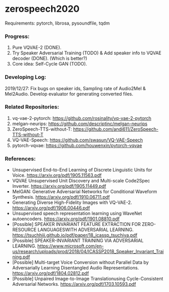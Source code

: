# zerospeech2020

Requirements: pytorch, librosa, pysoundfile, tqdm
  
### Progress:
1. Pure VQVAE-2 (DONE).
2. Try Speaker Adversarial Training (TODO) & Add speaker info to VQVAE decoder (DONE). (Which is better?)
3. Core idea: Self-Cycle GAN (TODO).

### Developing Log:
2019/12/27: Fix bugs on speaker ids, Sampling rate of Audio2Mel & Mel2Audio. Develop evaluator for generating converted files.  

### Related Repositories:
1. vq-vae-2-pytorch: https://github.com/rosinality/vq-vae-2-pytorch  
2. melgan-neurips: https://github.com/descriptinc/melgan-neurips  
3. ZeroSpeech-TTS-without-T: https://github.com/andi611/ZeroSpeech-TTS-without-T  
4. VQ-VAE-Speech: https://github.com/swasun/VQ-VAE-Speech  
5. pytorch-vqvae: https://github.com/houwenxin/pytorch-vqvae  

### References:
+ Unsupervised End-to-End Learning of Discrete Linguistic Units for Voice. https://arxiv.org/pdf/1905.11563.pdf  
+ VQVAE Unsupervised Unit Discovery and Multi-scale Code2Spec Inverter. https://arxiv.org/pdf/1905.11449.pdf  
+ MelGAN: Generative Adversarial Networks for Conditional Waveform Synthesis. https://arxiv.org/pdf/1910.06711.pdf  
+ Generating Diverse High-Fidelity Images with VQ-VAE-2. https://arxiv.org/pdf/1906.00446.pdf  
+ Unsupervised speech representation learning using WaveNet autoencoders. https://arxiv.org/pdf/1901.08810.pdf  
+ [Possible] SPEAKER INVARIANT FEATURE EXTRACTION FOR ZERO-RESOURCE LANGUAGESWITH ADVERSARIAL LEARNING. https://tsuchhiii.github.io/pdf/paper/18_icassp_tsuchiya.pdf  
+ [Possible] SPEAKER-INVARIANT TRAINING VIA ADVERSARIAL LEARNING. https://www.microsoft.com/en-us/research/uploads/prod/2018/04/ICASSP2018_Speaker_Invariant_Training.pdf  
+ [Possible] Multi-target Voice Conversion without Parallel Data by Adversarially Learning Disentangled Audio Representations. https://arxiv.org/pdf/1804.02812.pdf  
+ [Possible] Unpaired Image-to-Image Translationusing Cycle-Consistent Adversarial Networks. https://arxiv.org/pdf/1703.10593.pdf  
